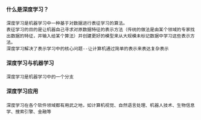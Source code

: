 #### 什么是深度学习？
	深度学习是机器学习中一种基于对数据进行表征学习的算法。
	表征学习的目的是让机器自己寻求对原数据特征的表示方法（传统的做法是由某个领域的专家找出数据的特征，并输入给某个算法）并创建更好的模型来从大规模未标记数据中学习这些表示方法。
	深度学习解决了表示学习中的核心问题--让计算机通过简单的表示来表达复杂表示

#### 深度学习与机器学习
	深度学习是机器学习中的一个分支

#### 深度学习应用
	深度学习在各个软件领域都有用武之地，如计算机视觉、自然语言处理、机器人技术、生物信息学、搜索引擎、金融等





